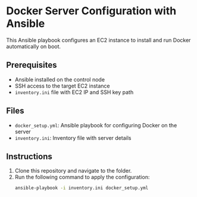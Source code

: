 # Docker Server Configuration with Ansible

This Ansible playbook configures an EC2 instance to install and run Docker automatically on boot.

## Prerequisites

- Ansible installed on the control node
- SSH access to the target EC2 instance
- `inventory.ini` file with EC2 IP and SSH key path

## Files

- `docker_setup.yml`: Ansible playbook for configuring Docker on the server
- `inventory.ini`: Inventory file with server details

## Instructions

1. Clone this repository and navigate to the folder.
2. Run the following command to apply the configuration:
   ```bash
   ansible-playbook -i inventory.ini docker_setup.yml
